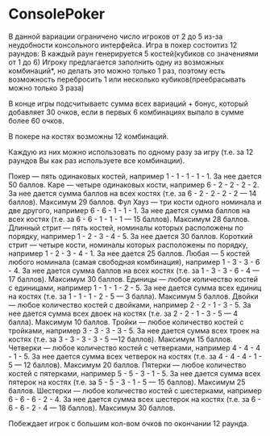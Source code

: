 
# ConsolePoker
В данной вариации ограничено  число игроков от 2 до 5 из-за неудобности консольного интерфейса.
Игра в покер состоитиз 12 раундов: 
В каждый раун генерируется 5 костей(кубиков со значениями от 1 до 6)
Игроку предлагается заполнить одну из возможных комбинаций*, но делать это можно только 1 раз,
поэтому есть возможность перебросить 1 или несколько кубиков(преебрасывать можно только 3 раза)

В конце игры подсчитываетс сумма всех вариаций + бонус, который добавляет 30 очков, если в первых 
6 комбинациях выпало в сумме более 60 очков. 

В покере на костях возможны 12 комбинаций.

Каждую из них можно использовать по одному разу за игру (т.е. за 12 раундов Вы как раз используете все комбинации).

Покер — пять одинаковых костей, например 1 - 1 - 1 - 1 - 1. За нее дается 50 баллов.
Каре — четыре одинаковых кости, например 6 - 2 - 2 - 2 - 2. За нее дается сумма баллов на всех костях (т.е. за 6 - 2 - 2 - 2 - 2 — 14 баллов). Максимум 29 баллов.
Фул Хауз — три кости одного номинала и две другого, например 6 - 6 - 1 - 1 - 1. За нее дается сумма баллов на всех костях (т.е. за 6 - 6 - 1 - 1 - 1 — 15 баллов). Максимум 28 баллов.
Длинный стрит — пять костей, номиналы которых расположены по порядку, например 1 - 2 - 3 - 4 - 5. За нее дается 30 баллов.
Короткий стрит — четыре кости, номиналы которых расположены по порядку, например 1 - 2 - 3 - 4 - 1. За нее дается 25 баллов.
Любая — 5 костей любого номинала (самая свободная комбинация), например 1 - 3 - 3 - 6 - 4. За нее дается сумма баллов на всех костях (т.е. за 1 - 3 - 3 - 6 - 4 — 17 баллов). Максимум 30 баллов.
Единицы — любое количество костей с единицами, например 1 - 1 - 1 - 2 - 5. За нее дается сумма всех единиц на костях (т.е. за 1 - 1 - 1 - 2 - 5 — 3 балла). Максимум 5 баллов.
Двойки — любое количество костей с двойками, например 2 - 2 - 1 - 3 - 5. За нее дается сумма всех двоек на костях (т.е. за 2 - 2 - 1 - 3 - 5 — 4 балла). Максимум 10 баллов.
Тройки — любое количество костей с тройками, например 3 - 3 - 3 - 3 - 5. За нее дается сумма всех троек на костях (т.е. за 3 - 3 - 3 - 3 - 5 —12 баллов). Максимум 15 баллов.
Четверки — любое количество костей с четверками, например 4 - 4 - 4 - 1 - 5. За нее дается сумма всех четверок на костях (т.е. за 4 - 4 - 4 - 1 - 5 — 12 баллов). Максимум 20 баллов.
Пятерки — любое количество костей с пятерками, например 5 - 5 - 3 - 1 - 5. За нее дается сумма всех пятерок на костях (т.е. за 5 - 5 - 3 - 1 - 5 — 15 баллов). Максимум 25 баллов.
Шестерки — любое количество костей с шестерками, например 6 - 6 - 6 - 2 - 4. За нее дается сумма всех шестерок на костях (т.е. за 6 - 6 - 6 - 2 - 4 — 18 баллов). Максимум 30 баллов.

Побеждает игрок с большим кол-вом очков по окончании 12 раунда. 
